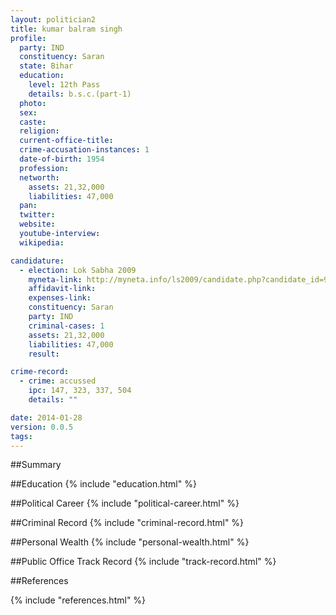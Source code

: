 ```yaml
---
layout: politician2
title: kumar balram singh
profile: 
  party: IND
  constituency: Saran
  state: Bihar
  education: 
    level: 12th Pass
    details: b.s.c.(part-1)
  photo: 
  sex: 
  caste: 
  religion: 
  current-office-title: 
  crime-accusation-instances: 1
  date-of-birth: 1954
  profession: 
  networth: 
    assets: 21,32,000
    liabilities: 47,000
  pan: 
  twitter: 
  website: 
  youtube-interview: 
  wikipedia: 

candidature: 
  - election: Lok Sabha 2009
    myneta-link: http://myneta.info/ls2009/candidate.php?candidate_id=963
    affidavit-link: 
    expenses-link: 
    constituency: Saran 
    party: IND
    criminal-cases: 1
    assets: 21,32,000
    liabilities: 47,000
    result:  

crime-record: 
  - crime: accussed
    ipc: 147, 323, 337, 504
    details: "" 

date: 2014-01-28
version: 0.0.5
tags: 
---
```

##Summary


##Education
{% include "education.html" %}


##Political Career
{% include "political-career.html" %}


##Criminal Record
{% include "criminal-record.html" %}


##Personal Wealth
{% include "personal-wealth.html" %}


##Public Office Track Record
{% include "track-record.html" %}


##References


{% include "references.html" %}
